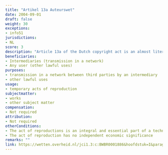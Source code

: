 ```yaml
---
title: "Artikel 13a Auteurswet"
date: 2004-09-01
draft: false
weight: 30
exceptions:
- info51
jurisdictions:
- NL
score: 3
description: "Article 13a of the Dutch copyright act is an almost literal implementation of the generic exception in Article 5(1) of the InfoSoc Directive. It allows temporary acts of reproductions by network intermedaries for the purpose of transmission and by any user in the context of other lawful uses as long as they are integral and essential elements of a technological process and have no independent economic value." 
beneficiaries:
- Intermediaries (transmission in a network)
- Any user (other lawful uses)
purposes: 
- transmission in a network between third parties by an intermediary
- other lawful uses
usage:
- temporary acts of reproduction
subjectmatter:
- works 
- other subject matter
compensation:
- Not required
attribution: 
- Not required
otherConditions: 
- The act of reproductions is an integral and essential part of a technological process
- The act of reproduction has no independent economic significance
remarks: ""
link: https://wetten.overheid.nl/jci1.3:c:BWBR0001886&hoofdstuk=I&paragraaf=5&artikel=13a&z=2018-10-11&g=2018-10-11
---
```


